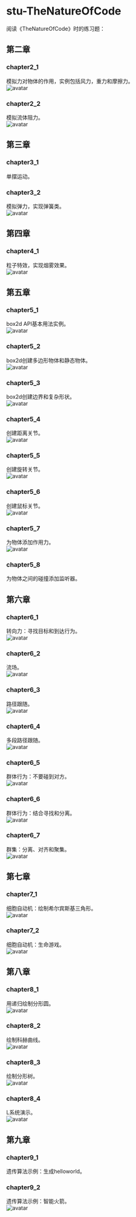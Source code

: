 ﻿# stu-TheNatureOfCode
阅读《TheNatureOfCode》时的练习题：

## 第二章

### chapter2_1
模拟力对物体的作用，实例包括风力，重力和摩擦力。<br>
![avatar](/images/c2_1.png)

### chapter2_2
模拟流体阻力。<br>
![avatar](/images/c2_2.png)

## 第三章

### chapter3_1
单摆运动。<br>

### chapter3_2
模拟弹力，实现弹簧类。<br>
![avatar](/images/c3_2.png)

## 第四章

### chapter4_1
粒子特效，实现烟雾效果。<br>
![avatar](/images/c4_1.png)

## 第五章

### chapter5_1
box2d API基本用法实例。<br>
![avatar](/images/c5_1.png)

### chapter5_2
box2d创建多边形物体和静态物体。<br>
![avatar](/images/c5_2.png)

### chapter5_3
box2d创建边界和复杂形状。<br>
![avatar](/images/c5_3.png)

### chapter5_4
创建距离关节。<br>
![avatar](/images/c5_4.png)

### chapter5_5
创建旋转关节。<br>
![avatar](/images/c5_5.png)

### chapter5_6
创建鼠标关节。<br>
![avatar](/images/c5_6.png)

### chapter5_7
为物体添加作用力。<br>
![avatar](/images/c5_7.png)

### chapter5_8
为物体之间的碰撞添加监听器。<br>


## 第六章

### chapter6_1
转向力：寻找目标和到达行为。<br>
![avatar](/images/c6_1.png)

### chapter6_2
流场。<br>
![avatar](/images/c6_2.png)

### chapter6_3
路径跟随。<br>
![avatar](/images/c6_3.png)

### chapter6_4
多段路径跟随。<br>
![avatar](/images/c6_4.png)

### chapter6_5
群体行为：不要碰到对方。<br>
![avatar](/images/c6_5.png)

### chapter6_6
群体行为：结合寻找和分离。<br>
![avatar](/images/c6_6.png)

### chapter6_7
群集：分离、对齐和聚集。<br>
![avatar](/images/c6_7.png)

## 第七章

### chapter7_1
细胞自动机：绘制希尔宾斯基三角形。<br>
![avatar](/images/c7_1.png)

### chapter7_2
细胞自动机：生命游戏。<br>
![avatar](/images/c7_2.png)

## 第八章

### chapter8_1
用递归绘制分形圆。<br>
![avatar](/images/c8_1.png)

### chapter8_2
绘制科赫曲线。<br>
![avatar](/images/c8_2.png)

### chapter8_3
绘制分形树。<br>
![avatar](/images/c8_3.png)

### chapter8_4
L系统演示。<br>
![avatar](/images/c8_4.png)


## 第九章

### chapter9_1
遗传算法示例：生成helloworld。<br>

### chapter9_2
遗传算法示例：智能火箭。<br>
![avatar](/images/c9_2.png)





